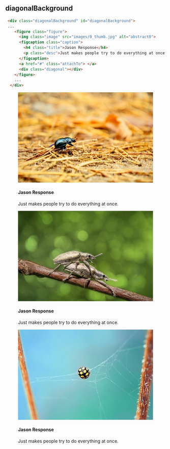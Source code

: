 ## diagonalBackground
```html
 <div class="diagonalBackground" id="diagonalBackground">
 ...
    <figure class="figure">
      <img class="image" src="images/0_thumb.jpg" alt="abstract0">
      <figcaption class="caption">
        <h4 class="title">Jason Response</h4>
        <p class="desc">Just makes people try to do everything at once.</p>
      </figcaption>
      <a href="#" class="attachTo"> </a>
      <div class="diagonal"></div>
    </figure>
    ...
  </div>
```

 <div class="grid-x grid-margin-x medium-up-2 large-up-3 diagonalBackground" id="diagonalBackground">
    <div class="cell m-b-10">
      <figure class="figure">
        <img class="image" src="images/0_thumb.jpg" alt="abstract">
        <figcaption class="caption">
          <h4 class="title">Jason Response</h4>
          <p class="desc">Just makes people try to do everything at once.</p>
        </figcaption>
        <a href="#" class="attachTo"> </a>
        <div class="diagonal"></div>
      </figure>
    </div>
    <div class="cell m-b-10">
      <figure class="figure">
        <img class="image" src="images/1_thumb.jpg" alt="abstract1">
        <figcaption class="caption">
          <h4 class="title">Jason Response</h4>
          <p class="desc">Just makes people try to do everything at once.</p>
        </figcaption>
        <a href="#" class="attachTo"> </a>
        <div class="diagonal"></div>
      </figure>
    </div>
    <div class="cell m-b-10">
      <figure class="figure">
        <img class="image" src="images/2_thumb.jpg" alt="abstract2">
        <figcaption class="caption">
          <h4 class="title">Jason Response</h4>
          <p class="desc">Just makes people try to do everything at once.</p>
        </figcaption>
        <a href="#" class="attachTo"> </a>
        <div class="diagonal"></div>
      </figure>
    </div>
  </div>
